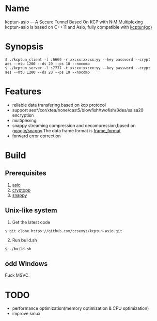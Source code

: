 Name 
====

kcptun-asio -- A Secure Tunnel Based On KCP with N:M Multiplexing  
kcptun-asio is based on C++11 and Asio, fully compatible with [kcptun(go)](https://github.com/xtaci/kcptun)  

Synopsis
========

```
$ ./kcptun_client -l :6666 -r xx:xx:xx:xx:yy --key password --crypt aes --mtu 1200 --ds 20 --ps 10 --nocomp
$ ./kcptun_server -l :7777 -t xx:xx:xx:xx:yy --key password --crypt aes --mtu 1200 --ds 20 --ps 10 --nocomp
```

Features
========

* reliable data transfering based on kcp protocol  
* support aes*/xor/xtea/none/cast5/blowfish/twofish/3des/salsa20 encryption  
* multiplexing  
* snappy streaming compression and decompression,based on [google/snappy](https://github.com/google/snappy).The data frame format is [frame_format](https://github.com/google/snappy/blob/master/framing_format.txt)  
* forward error correction   

Build
=====

Prerequisites
-------------

1. [asio](https://github.com/chriskohlhoff/asio)
2. [cryptopp](https://github.com/weidai11/cryptopp)
3. [snappy](https://github.com/google/snappy)

Unix-like system
----------------
1. Get the latest code  
```
$ git clone https://github.com/ccsexyz/kcptun-asio.git  
```
2. Run build.sh
```
$ ./build.sh  
```

odd Windows
-----------

Fuck MSVC.
 
TODO   
====

* performance optimization(memory optimization & CPU optimization)   
* improve smux   
